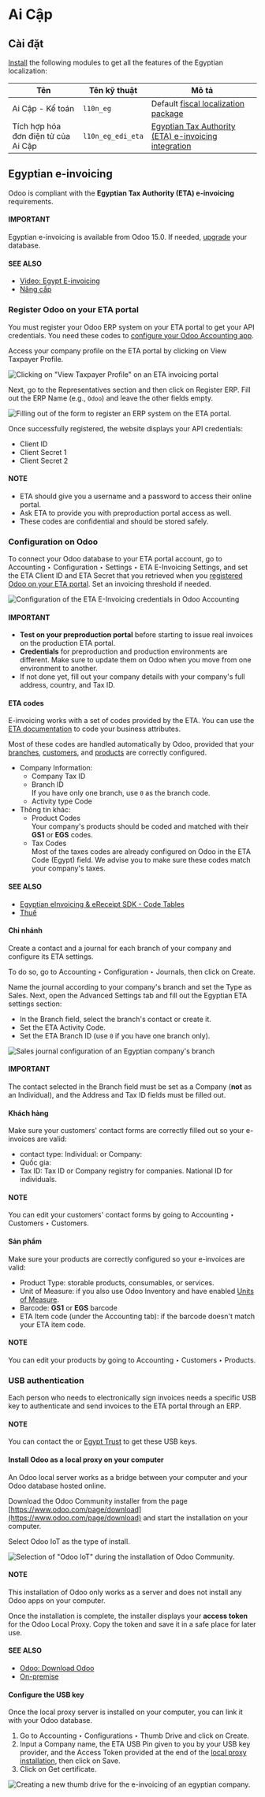 # Ai Cập

<a id="egypt-installation"></a>

## Cài đặt

[Install](../../general/apps_modules.md#general-install) the following modules to get all the features of the Egyptian
localization:

| Tên                                 | Tên kỹ thuật      | Mô tả                                                                                           |
|-------------------------------------|-------------------|-------------------------------------------------------------------------------------------------|
| Ai Cập - Kế toán                    | `l10n_eg`         | Default [fiscal localization package](../fiscal_localizations.md#fiscal-localizations-packages) |
| Tích hợp hóa đơn điện tử của Ai Cập | `l10n_eg_edi_eta` | [Egyptian Tax Authority (ETA) e-invoicing integration](#egypt-e-invoicing)                      |

<a id="egypt-e-invoicing"></a>

## Egyptian e-invoicing

Odoo is compliant with the **Egyptian Tax Authority (ETA) e-invoicing** requirements.

#### IMPORTANT
Egyptian e-invoicing is available from Odoo 15.0. If needed, [upgrade](../../../administration/upgrade.md) your database.

#### SEE ALSO
- [Video: Egypt E-invoicing](https://www.youtube.com/watch?v=NXuBPLR4pVw)
- [Nâng cấp](../../../administration/upgrade.md)

<a id="egypt-e-invoicing-eta-portal"></a>

### Register Odoo on your ETA portal

You must register your Odoo ERP system on your ETA portal to get your API credentials. You need
these codes to [configure your Odoo Accounting app](#egypt-e-invoicing-configuration).

Access your company profile on the ETA portal by clicking on View Taxpayer Profile.

![Clicking on "View Taxpayer Profile" on an ETA invoicing portal](../../../_images/taxpayer-profile.png)

Next, go to the Representatives section and then click on Register ERP.
Fill out the ERP Name (e.g., `Odoo`) and leave the other fields empty.

![Filling out of the form to register an ERP system on the ETA portal.](../../../_images/add-erp-system.png)

Once successfully registered, the website displays your API credentials:

- Client ID
- Client Secret 1
- Client Secret 2

#### NOTE
- ETA should give you a username and a password to access their online portal.
- Ask ETA to provide you with preproduction portal access as well.
- These codes are confidential and should be stored safely.

<a id="egypt-e-invoicing-configuration"></a>

### Configuration on Odoo

To connect your Odoo database to your ETA portal account, go to Accounting ‣
Configuration ‣ Settings ‣ ETA E-Invoicing Settings, and set the ETA Client ID and
ETA Secret that you retrieved when you [registered Odoo on your ETA portal](#egypt-e-invoicing-eta-portal). Set an invoicing threshold if needed.

![Configuration of the ETA E-Invoicing credentials in Odoo Accounting](../../../_images/eta-api-integration.png)

#### IMPORTANT
- **Test on your preproduction portal** before starting to issue real invoices on the production
  ETA portal.
- **Credentials** for preproduction and production environments are different. Make sure to
  update them on Odoo when you move from one environment to another.
- If not done yet, fill out your company details with your company's full address, country, and
  Tax ID.

<a id="egypt-e-invoicing-eta-codes"></a>

#### ETA codes

E-invoicing works with a set of codes provided by the ETA. You can use the [ETA documentation](https://sdk.preprod.invoicing.eta.gov.eg/codes/) to code your business attributes.

Most of these codes are handled automatically by Odoo, provided that your [branches](#egypt-e-invoicing-branches), [customers](#egypt-e-invoicing-customers), and [products](#egypt-e-invoicing-products) are correctly configured.

- Company Information:
  - Company Tax ID
  - Branch ID
    <br/>
    If you have only one branch, use `0` as the branch code.
    <br/>
  - Activity type Code
- Thông tin khác:
  - Product Codes
    <br/>
    Your company's products should be coded and matched with their **GS1** or **EGS** codes.
    <br/>
  - Tax Codes
    <br/>
    Most of the taxes codes are already configured on Odoo in the ETA Code (Egypt)
    field. We advise you to make sure these codes match your company's taxes.
    <br/>

#### SEE ALSO
- [Egyptian eInvoicing & eReceipt SDK - Code Tables](https://sdk.preprod.invoicing.eta.gov.eg/codes/)
- [Thuế](../accounting/taxes.md)

<a id="egypt-e-invoicing-branches"></a>

#### Chi nhánh

Create a contact and a journal for each branch of your company and configure its ETA settings.

To do so, go to Accounting ‣ Configuration ‣ Journals, then click on
Create.

Name the journal according to your company's branch and set the Type as
Sales. Next, open the Advanced Settings tab and fill out the
Egyptian ETA settings section:

- In the Branch field, select the branch's contact or create it.
- Set the ETA Activity Code.
- Set the ETA Branch ID (use `0` if you have one branch only).

![Sales journal configuration of an Egyptian company's branch](../../../_images/branch-journal.png)

#### IMPORTANT
The contact selected in the Branch field must be set as a Company
(**not** as an Individual), and the Address and Tax ID fields
must be filled out.

<a id="egypt-e-invoicing-customers"></a>

#### Khách hàng

Make sure your customers' contact forms are correctly filled out so your e-invoices are valid:

- contact type: Individual: or Company:
- Quốc gia:
- Tax ID: Tax ID or Company registry for companies. National ID for individuals.

#### NOTE
You can edit your customers' contact forms by going to Accounting ‣ Customers
‣ Customers.

<a id="egypt-e-invoicing-products"></a>

#### Sản phẩm

Make sure your products are correctly configured so your e-invoices are valid:

- Product Type: storable products, consumables, or services.
- Unit of Measure: if you also use Odoo Inventory and have enabled [Units of
  Measure](../../inventory_and_mrp/inventory/product_management/configure/uom.md).
- Barcode: **GS1** or **EGS** barcode
- ETA Item code (under the Accounting tab): if the barcode doesn't
  match your ETA item code.

#### NOTE
You can edit your products by going to Accounting ‣ Customers ‣ Products.

<a id="egypt-e-invoicing-usb-authentication"></a>

### USB authentication

Each person who needs to electronically sign invoices needs a specific USB key to authenticate and
send invoices to the ETA portal through an ERP.

#### NOTE
You can contact the  or [Egypt Trust](https://www.egypttrust.com/) to get these USB keys.

<a id="egypt-e-invoicing-local-proxy"></a>

#### Install Odoo as a local proxy on your computer

An Odoo local server works as a bridge between your computer and your Odoo database hosted online.

Download the Odoo Community installer from the page [https://www.odoo.com/page/download](https://www.odoo.com/page/download) and start the
installation on your computer.

Select Odoo IoT as the type of install.

![Selection of "Odoo IoT" during the installation of Odoo Community.](../../../_images/install-odoo-local-proxy.png)

#### NOTE
This installation of Odoo only works as a server and does not install any Odoo apps on your
computer.

Once the installation is complete, the installer displays your **access token** for the Odoo Local
Proxy. Copy the token and save it in a safe place for later use.

#### SEE ALSO
- [Odoo: Download Odoo](https://www.odoo.com/page/download)
- [On-premise](../../../administration/on_premise.md)

<a id="egypt-e-invoicing-usb-configuration"></a>

#### Configure the USB key

Once the local proxy server is installed on your computer, you can link it with your Odoo database.

1. Go to Accounting ‣ Configurations ‣ Thumb Drive and click on
   Create.
2. Input a Company name, the ETA USB Pin given to you by your USB key
   provider, and the Access Token provided at the end of the [local proxy
   installation](#egypt-e-invoicing-local-proxy), then click on Save.
3. Click on Get certificate.

![Creating a new thumb drive for the e-invoicing of an egyptian company.](../../../_images/thumb-drive.png)
